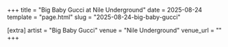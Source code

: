+++
title = "Big Baby Gucci at Nile Underground"
date = 2025-08-24
template = "page.html"
slug = "2025-08-24-big-baby-gucci"

[extra]
artist = "Big Baby Gucci"
venue = "Nile Underground"
venue_url = ""
+++
